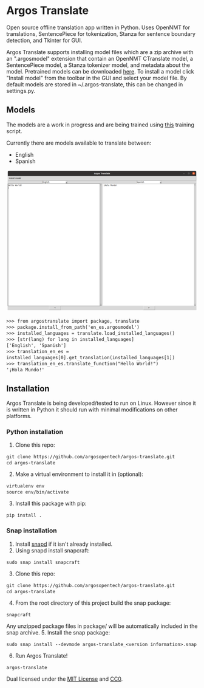 # Argos Translate

Open source offline translation app written in Python. Uses OpenNMT for translations, SentencePiece for tokenization, Stanza for sentence boundary detection, and Tkinter for GUI.

Argos Translate supports installing model files which are a zip archive with an ".argosmodel" extension that contain an OpenNMT CTranslate model, a SentencePiece model, a Stanza tokenizer model, and metadata about the model. Pretrained models can be downloaded [here](https://drive.google.com/drive/folders/11wxM3Ze7NCgOk_tdtRjwet10DmtvFu3i). To install a model click "Install model" from the toolbar in the GUI and select your model file. By default models are stored in ~/.argos-translate, this can be changed in settings.py.

## Models
The models are a work in progress and are being trained using [this](https://github.com/argosopentech/onmt-models) training script. 

Currently there are models available to translate between:
- English
- Spanish

![Screenshot](/img/Screenshot.png)
```
>>> from argostranslate import package, translate
>>> package.install_from_path('en_es.argosmodel')
>>> installed_languages = translate.load_installed_languages()
>>> [str(lang) for lang in installed_languages]
['English', 'Spanish']
>>> translation_en_es = installed_languages[0].get_translation(installed_languages[1])
>>> translation_en_es.translate_function("Hello World!")
'¡Hola Mundo!'
```

## Installation
Argos Translate is being developed/tested to run on Linux. However since it is written in Python it should run with minimal modifications on other platforms.

### Python installation
1. Clone this repo:
```
git clone https://github.com/argosopentech/argos-translate.git
cd argos-translate
```
2. Make a virtual environment to install it in (optional):
```
virtualenv env
source env/bin/activate
```
3. Install this package with pip:
```
pip install .
```

### Snap installation
1. Install [snapd](https://snapcraft.io/docs/installing-snapd) if it isn't already installed.
2. Using snapd install snapcraft:
```
sudo snap install snapcraft
```
3. Clone this repo:
```
git clone https://github.com/argosopentech/argos-translate.git
cd argos-translate
```
4. From the root directory of this project build the snap package:
```
snapcraft
```
Any unzipped package files in package/ will be automatically included in the snap archive.
5. Install the snap package:
```
sudo snap install --devmode argos-translate_<version information>.snap
```
6. Run Argos Translate!
```
argos-translate
```

Dual licensed under the [MIT License](https://github.com/argosopentech/argos-translate/blob/master/LICENSE) and [CC0](https://creativecommons.org/share-your-work/public-domain/cc0/).
